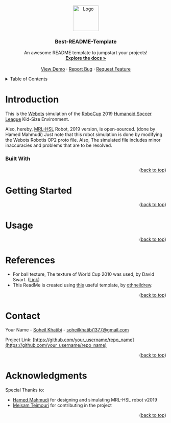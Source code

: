 <a name="readme-top"></a>

<!-- PROJECT SHIELDS -->
<!--
*** I'm using markdown "reference style" links for readability.
*** Reference links are enclosed in brackets [ ] instead of parentheses ( ).
*** See the bottom of this document for the declaration of the reference variables
*** for contributors-url, forks-url, etc. This is an optional, concise syntax you may use.
*** https://www.markdownguide.org/basic-syntax/#reference-style-links
-->

<!--[![Contributors][contributors-shield]][contributors-url] -->
<!--[![Forks][forks-shield]][forks-url] -->
<!--[![Stargazers][stars-shield]][stars-url] -->
<!--[![Issues][issues-shield]][issues-url] -->
<!--[![MIT License][license-shield]][license-url] -->
<!-- [![LinkedIn][linkedin-shield]][linkedin-url] -->

<!-- PROJECT LOGO -->
<br />
<div align="center">
  <a href="https://github.com/othneildrew/Best-README-Template">
    <img src="images/logo.png" alt="Logo" width="80" height="80">
  </a>

  <h3 align="center">Best-README-Template</h3>

  <p align="center">
    An awesome README template to jumpstart your projects!
    <br />
    <a href="https://github.com/othneildrew/Best-README-Template"><strong>Explore the docs »</strong></a>
    <br />
    <br />
    <a href="https://github.com/othneildrew/Best-README-Template">View Demo</a>
    ·
    <a href="https://github.com/othneildrew/Best-README-Template/issues">Report Bug</a>
    ·
    <a href="https://github.com/othneildrew/Best-README-Template/issues">Request Feature</a>
  </p>
</div>

<!-- TABLE OF CONTENTS -->
<details>
  <summary>Table of Contents</summary>
  <ol>
    <li>
      <a href="#Introduction">Introduction</a>
      <ul>
        <li><a href="#built-with">Built With</a></li>
      </ul>
    </li>
    <li>
      <a href="#getting-started">Getting Started</a>
      <ul>
        <li><a href="#prerequisites">Prerequisites</a></li>
<!--         <li><a href="#installation">Installation</a></li> -->
      </ul>
    </li>
    <li><a href="#usage">Usage</a></li>
<!--     <li><a href="#roadmap">Roadmap</a></li> -->
<!--     <li><a href="#contributing">Contributing</a></li> -->
<!--     <li><a href="#license">License</a></li> -->
    <li><a href="#References">References</a></li>
    <li><a href="#contact">Contact</a></li>
    <li><a href="#acknowledgments">Acknowledgments</a></li>
  </ol>
</details>


# Introduction
This is the [Webots](https://cyberbotics.com/) simulation of the [RoboCup](https://www.robocup.org/) 2019 [Humanoid Soccer League](https://humanoid.robocup.org/) Kid-Size Environment.

Also, hereby, [MRL-HSL](https://sites.google.com/view/mrl-hsl) Robot, 2019 version, is open-sourced. (done by Hamed Mahmudi) Just note that this robot simulation is done by modifying the Webots Robotis OP2 proto file. Also, The simulated file includes minor inaccuracies and problems that are to be resolved.

### Built With

<p align="right">(<a href="#readme-top">back to top</a>)</p>

# Getting Started

<p align="right">(<a href="#readme-top">back to top</a>)</p>

# Usage

<p align="right">(<a href="#readme-top">back to top</a>)</p>

# References

- For ball texture, The texture of World Cup 2010 was used, by David Swart. ([Link](https://www.flickr.com/photos/dmswart/4690051366/in/photostream/))
- This ReadMe is created using [this](https://github.com/othneildrew/Best-README-Template) useful template, by [othneildrew](https://github.com/othneildrew).

<p align="right">(<a href="#readme-top">back to top</a>)</p>

<!-- CONTACT -->
# Contact

Your Name - [Soheil Khatibi](https://www.linkedin.com/in/soheilkhatibi/) - soheilkhatibi1377@gmail.com

Project Link: [https://github.com/your_username/repo_name](https://github.com/your_username/repo_name)

<p align="right">(<a href="#readme-top">back to top</a>)</p>



<!-- ACKNOWLEDGMENTS -->
# Acknowledgments

Special Thanks to:

* [Hamed Mahmudi](https://sites.google.com/view/mrl-hsl/members/hamed-mahmudi) for designing and simulating MRL-HSL robot v2019
* [Meisam Teimouri](https://www.linkedin.com/in/meisam-teimouri-070131222) for contributing in the project



<p align="right">(<a href="#readme-top">back to top</a>)</p>


